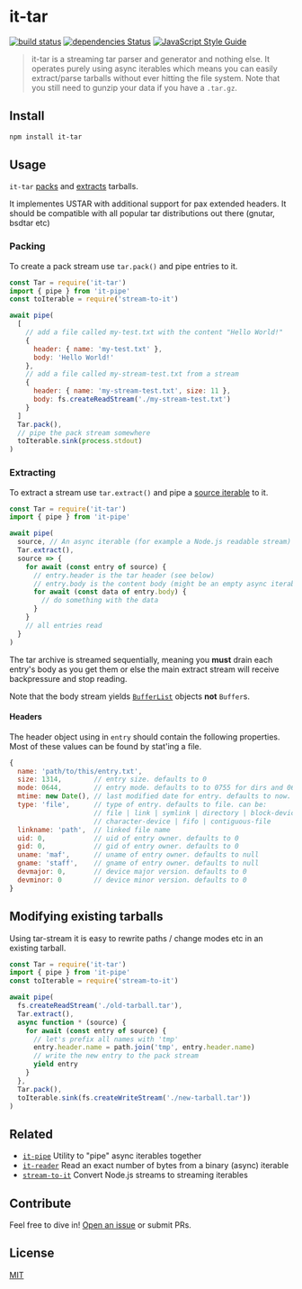 # it-tar

[![build status](https://travis-ci.org/alanshaw/it-tar.svg?branch=master)](http://travis-ci.org/alanshaw/it-tar)
[![dependencies Status](https://status.david-dm.org/gh/alanshaw/it-tar.svg)](https://david-dm.org/alanshaw/it-tar)
[![JavaScript Style Guide](https://img.shields.io/badge/code_style-standard-brightgreen.svg)](https://standardjs.com)

> it-tar is a streaming tar parser and generator and nothing else. It operates purely using async iterables which means you can easily extract/parse tarballs without ever hitting the file system.
> Note that you still need to gunzip your data if you have a `.tar.gz`.

## Install

```sh
npm install it-tar
```

## Usage

`it-tar` [packs](#packing) and [extracts](#extracts) tarballs.

It implementes USTAR with additional support for pax extended headers. It should be compatible with all popular tar distributions out there (gnutar, bsdtar etc)

### Packing

To create a pack stream use `tar.pack()` and pipe entries to it.

``` js
const Tar = require('it-tar')
import { pipe } from 'it-pipe'
const toIterable = require('stream-to-it')

await pipe(
  [
    // add a file called my-test.txt with the content "Hello World!"
    {
      header: { name: 'my-test.txt' },
      body: 'Hello World!'
    },
    // add a file called my-stream-test.txt from a stream
    {
      header: { name: 'my-stream-test.txt', size: 11 },
      body: fs.createReadStream('./my-stream-test.txt')
    }
  ]
  Tar.pack(),
  // pipe the pack stream somewhere
  toIterable.sink(process.stdout)
)
```

### Extracting

To extract a stream use `tar.extract()` and pipe a [source iterable](https://gist.github.com/alanshaw/591dc7dd54e4f99338a347ef568d6ee9#source-it) to it.

``` js
const Tar = require('it-tar')
import { pipe } from 'it-pipe'

await pipe(
  source, // An async iterable (for example a Node.js readable stream)
  Tar.extract(),
  source => {
    for await (const entry of source) {
      // entry.header is the tar header (see below)
      // entry.body is the content body (might be an empty async iterable)
      for await (const data of entry.body) {
        // do something with the data
      }
    }
    // all entries read
  }
)
```

The tar archive is streamed sequentially, meaning you **must** drain each entry's body as you get them or else the main extract stream will receive backpressure and stop reading.

Note that the body stream yields [`BufferList`](https://npm.im/bl) objects **not** `Buffer`s.

#### Headers

The header object using in `entry` should contain the following properties.
Most of these values can be found by stat'ing a file.

```js
{
  name: 'path/to/this/entry.txt',
  size: 1314,        // entry size. defaults to 0
  mode: 0644,        // entry mode. defaults to to 0755 for dirs and 0644 otherwise
  mtime: new Date(), // last modified date for entry. defaults to now.
  type: 'file',      // type of entry. defaults to file. can be:
                     // file | link | symlink | directory | block-device
                     // character-device | fifo | contiguous-file
  linkname: 'path',  // linked file name
  uid: 0,            // uid of entry owner. defaults to 0
  gid: 0,            // gid of entry owner. defaults to 0
  uname: 'maf',      // uname of entry owner. defaults to null
  gname: 'staff',    // gname of entry owner. defaults to null
  devmajor: 0,       // device major version. defaults to 0
  devminor: 0        // device minor version. defaults to 0
}
```

## Modifying existing tarballs

Using tar-stream it is easy to rewrite paths / change modes etc in an existing tarball.

``` js
const Tar = require('it-tar')
import { pipe } from 'it-pipe'
const toIterable = require('stream-to-it')

await pipe(
  fs.createReadStream('./old-tarball.tar'),
  Tar.extract(),
  async function * (source) {
    for await (const entry of source) {
      // let's prefix all names with 'tmp'
      entry.header.name = path.join('tmp', entry.header.name)
      // write the new entry to the pack stream
      yield entry
    }
  },
  Tar.pack(),
  toIterable.sink(fs.createWriteStream('./new-tarball.tar'))
)
```

## Related

* [`it-pipe`](https://www.npmjs.com/package/it-pipe) Utility to "pipe" async iterables together
* [`it-reader`](https://www.npmjs.com/package/it-reader) Read an exact number of bytes from a binary (async) iterable
* [`stream-to-it`](https://www.npmjs.com/package/stream-to-it) Convert Node.js streams to streaming iterables

## Contribute

Feel free to dive in! [Open an issue](https://github.com/alanshaw/it-tar/issues/new) or submit PRs.

## License

[MIT](LICENSE)
